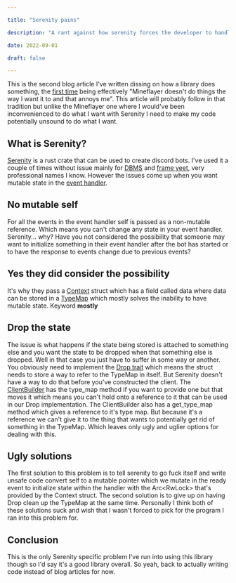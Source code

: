 ```yaml
---

title: "Serenity pains"

description: "A rant against how serenity forces the developer to handle state"

date: 2022-09-01

draft: false

---
```


This is the second blog article I've written dissing on how a library does something, the [first time](/blog/mineflayer_why) being effectively "Mineflayer doesn't do things the way I want it to and that annoys me". This article will probably follow in that tradition but unlike the Mineflayer one where I would've been inconvenienced to do what I want with Serenity I need to make my code potentially unsound to do what I want.

## What is Serenity?

[Serenity](https://crates.io/crates/serenity) is a rust crate that can be used to create discord bots. I've used it a couple of times without issue mainly for [DBMS](https://github.com/Pagwin-Fedora/DBMS) and [frame yeet](https://github.com/Pagwin-Fedora/discord-frame-yeet), very professional names I know. However the issues come up when you want mutable state in the [event handler](https://docs.rs/serenity/0.11.5/serenity/client/trait.EventHandler.html).

## No mutable self

For all the events in the event handler self is passed as a non-mutable reference. Which means you can't change any state in your event handler. Serenity... why? Have you not considered the possibility that someone may want to initialize something in their event handler after the bot has started or to have the response to events change due to previous events?

## Yes they did consider the possibility

It's why they pass a [Context](https://docs.rs/serenity/0.11.5/serenity/prelude/struct.Context.html) struct which has a field called data where data can be stored in a [TypeMap](https://docs.rs/serenity/0.11.5/serenity/prelude/struct.TypeMap.html) which mostly solves the inability to have mutable state. Keyword **mostly**

## Drop the state

The issue is what happens if the state being stored is attached to something else and you want the state to be dropped when that something else is dropped. Well in that case you just have to suffer in some way or another. You obviously need to implement the [Drop trait](https://doc.rust-lang.org/std/ops/trait.Drop.html) which means the struct needs to store a way to refer to the TypeMap in itself. But Serenity doesn't have a way to do that before you've constructed the client. The [ClientBuilder](https://docs.rs/serenity/0.11.5/serenity/client/struct.ClientBuilder.html) has the type\_map method if you want to provide one but that moves it which means you can't hold onto a reference to it that can be used in our Drop implementation. The ClientBuilder also has a get\_type\_map method which gives a reference to it's type map. But because it's a reference we can't give it to the thing that wants to potentially get rid of something in the TypeMap. Which leaves only ugly and uglier options for dealing with this.

## Ugly solutions

The first solution to this problem is to tell serenity to go fuck itself and write unsafe code convert self to a mutable pointer which we mutate in the ready event to initialize state within the handler with the Arc<RwLock<TypeMap>> that's provided by the Context struct. The second solution is to give up on having Drop clean up the TypeMap at the same time. Personally I think both of these solutions suck and wish that I wasn't forced to pick for the program I ran into this problem for.

## Conclusion

This is the only Serenity specific problem I've run into using this library though so I'd say it's a good library overall. So yeah, back to actually writing code instead of blog articles for now.
